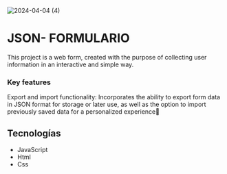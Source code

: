 ![2024-04-04 (4)](https://github.com/faFacundoAguilar/JSON-form/assets/124779712/46cc6b8f-1736-43cd-bcdd-3e715c8cd8b6)
# JSON- FORMULARIO
This project is a web form, created with the purpose of collecting user information in an interactive and simple way.
### Key features
Export and import functionality: Incorporates the ability to export form data in JSON format for storage or later use, as well as the option to import previously saved data for a personalized experience🔁
## Tecnologías 
 - JavaScript
 - Html
 - Css
